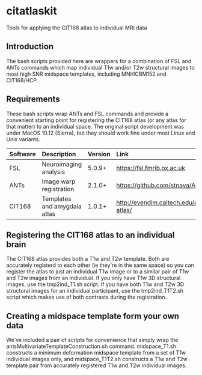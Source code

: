 # citatlaskit
Tools for applying the CIT168 atlas to individual MRI data

## Introduction
The bash scripts provided here are wrappers for a combination of FSL and ANTs commands which map individual T1w and/or T2w structural images to most high SNR midspace templates, including MNI/ICBM152 and CIT168/HCP.

## Requirements
These bash scripts wrap ANTs and FSL commands and provide a convenient starting point for registering the CIT168 atlas (or any atlas for that matter) to an individual space. The original script development was under MacOS 10.12 (Sierra), but they should work fine under most Linux and Unix variants.

| Software | Description | Version | Link |
| :------- | :---------- | :------ | :--- |
| FSL      | Neuroimaging analysis | 5.0.9+ | https://fsl.fmrib.ox.ac.uk |
| ANTs     | Image warp registration | 2.1.0+ | https://github.com/stnava/ANTs |
| CIT168   | Templates and amygdala atlas | 1.0.1+ | http://evendim.caltech.edu/amygdala-atlas/ |

## Registering the CIT168 atlas to an individual brain
The CIT168 atlas provides both a T1w and T2w template. Both are accurately registerd to each other (ie they're in the same space) so you can register the atlas to just an individual T1w image or to a similar pair of T1w and T2w images from an individual. If you only have T1w 3D structural images, use the tmp2ind_T1.sh script. If you have both T1w and T2w 3D structural images for an individual participant, use the tmp2ind_T1T2.sh script which makes use of both contrasts during the registration.

## Creating a midspace template form your own data
We've included a pair of scripts for convenience that simply wrap the antsMultivariateTemplateConstruction.sh command. midspace_T1.sh constructs a minimum deformation midspace template from a set of T1w individual images only, and midspace_T1T2.sh constructs a T1w and T2w template pair from accurately registered T1w and T2w individual images.


